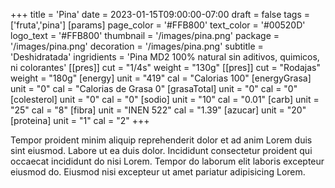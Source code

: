 +++
title = 'Pina'
date = 2023-01-15T09:00:00-07:00
draft = false
tags = ['fruta','pina']
[params]
page_color = '#FFB800'
text_color = '#00520D'
logo_text = '#FFB800'
thumbnail = '/images/pina.png'
package = '/images/pina.png'
decoration = '/images/pina.png'
subtitle = 'Deshidratada'
ingridients = 'Pina MD2 100% natural sin aditivos, quimicos, ni colorantes'
[[pres]]
cut = "1/4s"
weight = "130g"
[[pres]]
cut = "Rodajas"
weight = "180g"
[energy]
unit = "419"
cal = "Calorias 100"
[energyGrasa]
unit = "0"
cal = "Calorias de Grasa 0"
[grasaTotal]
unit = "0"
cal = "0"
[colesterol]
unit = "0"
cal = "0"
[sodio]
unit = "10"
cal = "0.01"
[carb]
unit = "25"
cal = "8"
[fibra]
unit = "INEN 522"
cal = "1.39"
[azucar]
unit = "20"
[proteina]
unit = "1"
cal = "2"
+++

Tempor proident minim aliquip reprehenderit dolor et ad anim Lorem duis sint eiusmod. Labore ut ea duis dolor. Incididunt consectetur proident qui occaecat incididunt do nisi Lorem. Tempor do laborum elit laboris excepteur eiusmod do. Eiusmod nisi excepteur ut amet pariatur adipisicing Lorem.